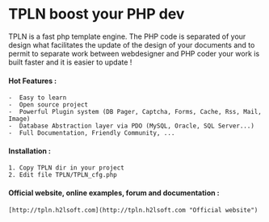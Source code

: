 TPLN boost your PHP dev
=======================

TPLN is a fast php template engine.
The PHP code is separated of your design what facilitates the update of the design of your documents and
to permit to separate work between webdesigner and PHP coder your work is built faster and it is easier to update !

#### Hot Features :

    -  Easy to learn
    -  Open source project
    -  Powerful Plugin system (DB Pager, Captcha, Forms, Cache, Rss, Mail, Image)
    -  Database Abstraction layer via PDO (MySQL, Oracle, SQL Server...)
    -  Full Documentation, Friendly Community, ...


#### Installation :

    1. Copy TPLN dir in your project
    2. Edit file TPLN/TPLN_cfg.php


#### Official website, online examples, forum and documentation :

    [http://tpln.h2lsoft.com](http://tpln.h2lsoft.com "Official website")

